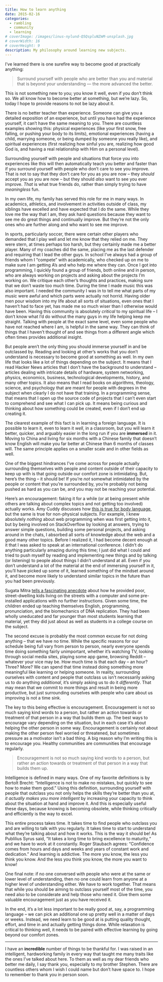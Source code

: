 ```yaml
---
title: How to learn anything
date: 2015-02-16
categories:
  - rambling
  - community
  - learning
# coverImage: /images/linus-nylund-Q5QspluNZmM-unsplash.jpg
# coverWidth: 16
# coverHeight: 9
description: My philosophy around learning new subjects.
---
```


I’ve learned there is one surefire way to become good at practically anything:

<blockquote class="quote-centered">Surround yourself with people who are better than you and material that is beyond your understanding — the more advanced the better.</blockquote>

This is not something new to you; you know it well, even if you don’t think so. We all know how to become better at something, but we’re lazy. So, today I hope to provide reasons to not be lazy about it.

There is no better teacher than experience.<!--more--> Someone can give you a detailed exposition of an experience, but until you have had the experience yourself, it can’t have the same meaning to you. There are countless examples showing this: physical experiences (like your first snow, free falling, or pushing your body to its limits), emotional experiences (having a child, marrying someone, or being dumped by someone you really like), and spiritual experiences (first realizing how sinful you are, realizing how good God is, and having a real relationship with Him on a personal level).

Surrounding yourself with people and situations that force you into experiences like this will then automatically teach you better and faster than if you surround yourself with people who don’t care to see you improve. That is not to say that they don’t care for you as you are now – they _should_ accept you as you are now – but they should _also_ want to see you ever improve. _That_ is what true friends do, rather than simply trying to have _meaningless_ fun.

In my own life, my family has served this role for me in many ways. In academics, athletics, and involvement in activities outside of class, my siblings have excelled and have expected that I do the same. While they love me the way that I am, they ask hard questions because they want to see me do great things and continually improve. But they’re not the only ones who are further along and who want to see me improve.

In sports, particularly soccer, there were certain other players who demanded that I play well and let me know that they relied on me. They were stern, at times perhaps too harsh, but they certainly made me a better player. Many of my coaches did the same, placing me as the last defender and requiring that I lead the other guys. In school I’ve always had a group of friends whom I “compete” with academically, who checked up on me to make sure I am getting A’s and who help me where they can. Once I got into programming, I quickly found a group of friends, both online and in person, who are always working on projects and asking about the projects I’m working on. We critique each other’s thoughts and practices, making sure that we don’t waste too much time. During the time I made music this was also important. I needed the community I was in to tell me what parts of my music were awful and which parts were actually not horrid. Having older men pour wisdom into my life about all sorts of situations, even ones that I haven’t had to face yet, has made me so much wiser than I otherwise would have been. Having this community is absolutely _critical_ to my spiritual life – I don’t know what I’d do without the many guys in my life helping keep me straight. Talking with people at the exact same level, even some people who have not reached where I am, is helpful in the same way. They can think of things that I haven’t thought of and see things from a different angle which often times provides additional insight.

But people aren’t the only thing you should immerse yourself in and be outclassed by. Reading and looking at other’s works that you don’t understand is necessary to become good at something as well. In my own life that looks like a lot of things depending on the subject. It means that I read Hacker News articles that I don’t have the background to understand – articles dealing with intricate details of hardware, system networking, physics, economics, business, technological developments, history, and many other topics. It also means that I read books on algorithms, theology, science, and psychology that are meant for people with degrees in the subject when clearly I do not have that training. In a programming sense, that means that I open up the source code of projects that I can’t even start to comprehend and see what I can pick up. It means being curious and thinking about how something could be created, even if I don’t end up creating it.

The clearest example of this fact is in learning a foreign language. It is possible to learn it, even to learn it _well_, in a classroom, but you will learn it better, quicker, and arguably easier in the long run if you are **immersed** in it. Moving to China and living for six months with a Chinese family that doesn’t know English will make you far better at Chinese than 6 months of classes will. The same principle applies on a smaller scale and in other fields as well.

One of the biggest hindrances I’ve come across for people actually surrounding themselves with people and content outside of their capacity to keep up with is that going outside our comfort zone is intimidating. But, here’s the thing – it should be! If you’re _not_ somewhat intimidated by the people or content that you’re surrounded by, you’re probably not being pushed as hard as you can be, and you may not be reaching your potential.

Here’s an encouragement: faking it for a while (or at being present while others are talking about complex topics and not getting too involved) actually works. Amy Cuddy discusses how <a href="https://www.ted.com/talks/amy_cuddy_your_body_language_shapes_who_you_are?language=en">this is true for body language</a>, but the same is true for non-physical subjects. For example, I knew absolutely _nothing_ about web programming when was first getting into it, but by being involved on StackOverflow by looking at answers, trying to answer simple questions, building some personal projects, and asking around in the chats, I absorbed all sorts of knowledge about the web and a good many other topics. Before I realized it, I had become decent enough at it that I was asked to speak at an international conference. I didn’t do anything particularly amazing during this time; I just did what I could and tried to push myself by reading and implementing new things and by talking (or listening) to people about things I didn’t understand at all. Even if you don’t understand a lot of the material at the end of immersing yourself in it, you’ll have picked up some of it, learned something of the mindset around it, and become more likely to understand similar topics in the future than you had been previously.

Sugata Mitra <a href="https://www.ted.com/talks/sugata_mitra_build_a_school_in_the_cloud?language=en">tells a fascinating anecdote</a> about how he provided poor, street-dwelling kids living on the streets with a computer and some pre-installed applications with no further instructions. Given some time, the children ended up teaching themselves English, programming, pronunciation, and the biomechanics of DNA replication. They had been wholly uneducated and far younger than most students learning that material, yet they did just about as well as students in a college course on the subject.

The second excuse is probably the most common excuse for not doing anything – that we have no time. While the specific reasons for our schedule being full vary from person to person, nearly everyone spends time doing something fairly unimportant, whether it’s watching TV, looking through social media sites, playing some app game, browsing Reddit – whatever your vice may be. How much time is that each day – an hour? Three? More? We can spend that time instead doing something more meaningful like learning or helping someone. In reality, surrounding ourselves with content and people that outclass us isn’t necessarily asking us to do anything _additional_, it’s simply asking us to do it _differently_. That may mean that we commit to more things and result in being more productive, but just surrounding ourselves with people who care about us improving is not a time sink.

The key to this being effective is encouragement. Encouragement is not so much saying kind words to a person, but rather an action towards or treatment of that person in a way that builds them up. The best ways to encourage vary depending on the situation, but in each case it’s about helping the other person in some way. Encouragement is certainly not about making the other person feel worried or threatened, but sometimes pressure as a motivator isn’t a bad thing. A big reason why I’m writing this is to encourage you. Healthy communities are communities that encourage regularly.

<blockquote class="quote-centered">Encouragement is not so much saying kind words to a person, but rather an action towards or treatment of that person in a way that builds them up.</blockquote>

Intelligence is defined in many ways. One of my favorite definitions is by Bertolt Brecht: “Intelligence is not to make no mistakes, but quickly to see how to make them good.” Using this definition, surrounding yourself with people that outclass you not only helps the skills they’re better than you at, _it actually makes you more intelligent_ by increasing your capacity to think about the situation at hand and improve it. And this is especially useful these days, because knowing is becoming obsolete, while thinking critically and efficiently is the way to excel.

This entire process takes time. It takes time to find people who outclass you and are willing to talk with you regularly. It takes time to start to understand what they’re talking about and how it works. This is the way it should be! As Publilius Syrus said, “It takes a long time to bring excellence to maturity,“ and we have to work at it constantly. Roger Staubach agrees: “Confidence comes from hours and days and weeks and years of constant work and dedication.” And learning is addictive. The more you know, the less you think you know. And the less you think you know, the more you want to know!

One final note: if no one conversed with people who were at the same or lower level of understanding, then no one could learn from anyone at a higher level of understanding either. We have to work together. That means that while you should be aiming to outclass yourself most of the time, you need also to be considerate and help those who need it. Give them some valuable encouragement just as you have received it.

In the end, it’s a lot less important to be really good at, say, a programming language – we can pick an additional one up pretty well in a matter of days or weeks. Instead, we need learn to be good at is putting quality thought, effort, and time in and actually getting things done. While relaxation is critical to thinking well, it needs to be paired with effective learning by going beyond our comfort zones.

<hr>

I have an **incredible** number of things to be thankful for. I was raised in an intelligent, hardworking family in every way that taught me many traits like the ones I’ve talked about here. To them as well as my dear friends who better me daily, I say thank you, especially to my brother Stephen. There are countless others whom I wish I could name but don’t have space to. I hope to remember to thank you in person soon.
